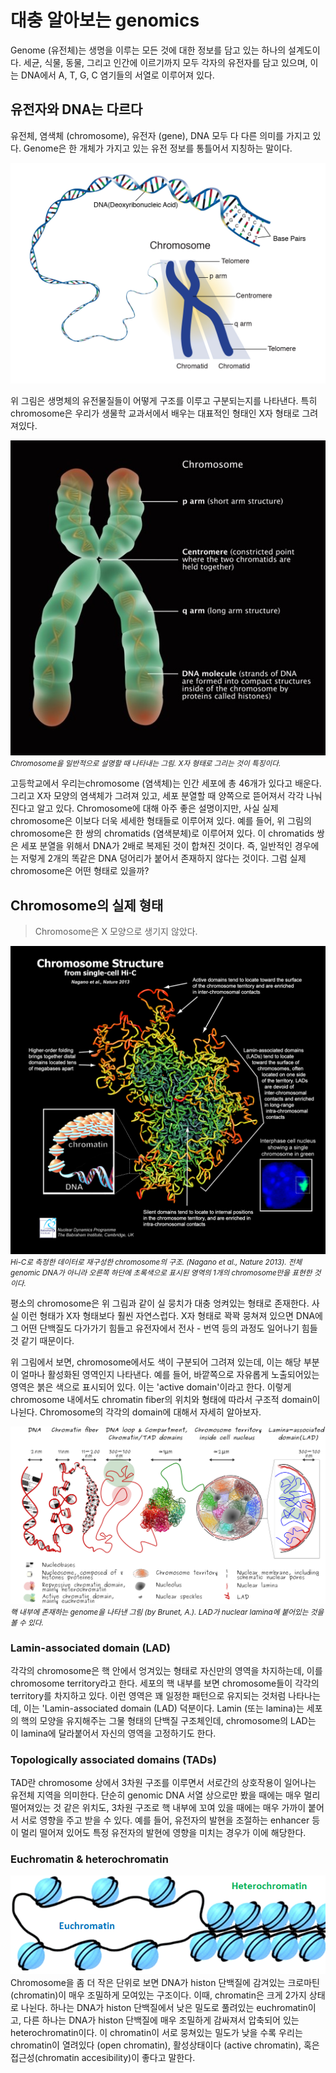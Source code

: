 # 대충 알아보는 genomics

Genome (유전체)는 생명을 이루는 모든 것에 대한 정보를 담고 있는 하나의 설계도이다. 세균, 식물, 동물, 그리고 인간에 이르기까지 모두 각자의 유전자를 담고 있으며, 이는 DNA에서 A, T, G, C 염기들의 서열로 이루어져 있다. 

## 유전자와 DNA는 다르다
유전체, 염색체 (chromosome), 유전자 (gene), DNA 모두 다 다른 의미를 가지고 있다. Genome은 한 개체가 가지고 있는 유전 정보를 통틀어서 지칭하는 말이다. 

![Chromosome](../assets/img/ch2_01_1_chromosome.jpg)

위 그림은 생명체의 유전물질들이 어떻게 구조를 이루고 구분되는지를 나타낸다. 특히 chromosome은 우리가 생물학 교과서에서 배우는 대표적인 형태인 X자 형태로 그려져있다. 

![Chromosome_X_shape](../assets/img/ch2_01_2_Chromosome_X_shape.jpg)  
*<small>Chromosome을 일반적으로 설명할 때 나타내는 그림. X자 형태로 그리는 것이 특징이다.</small>*

고등학교에서 우리는chromosome (염색체)는 인간 세포에 총 46개가 있다고 배운다. 그리고 X자 모양의 염색체가 그려져 있고, 세포 분열할 때 양쪽으로 뜯어져서 각각 나눠진다고 알고 있다. Chromosome에 대해 아주 좋은 설명이지만, 사실 실제 chromosome은 이보다 더욱 세세한 형태들로 이루어져 있다. 예를 들어, 위 그림의 chromosome은 한 쌍의 chromatids (염색분체)로 이루어져 있다. 이 chromatids 쌍은 세포 분열을 위해서 DNA가 2배로 복제된 것이 합쳐진 것이다. 즉, 일반적인 경우에는 저렇게 2개의 똑같은 DNA 덩어리가 붙어서 존재하지 않다는 것이다. 그럼 실제 chromosome은 어떤 형태로 있을까?


## Chromosome의 실제 형태
> Chromosome은 X 모양으로 생기지 않았다.

![chromosome_hi_c](../assets/img/ch2_01_3_chromosome-hi-c.png)  
*<small>Hi-C로 측정한 데이터로 재구성한 chromosome의 구조. (Nagano et al., Nature 2013). 전체 genomic DNA가 아니라 오른쪽 하단에 초록색으로 표시된 영역의 1개의 chromosome만을 표현한 것이다.</small>*


평소의 chromosome은 위 그림과 같이 실 뭉치가 대충 엉켜있는 형태로 존재한다. 사실 이런 형태가 X자 형태보다 훨씬 자연스럽다. X자 형태로 꽉꽉 뭉쳐져 있으면 DNA에 그 어떤 단백질도 다가가기 힘들고 유전자에서 전사 - 번역 등의 과정도 일어나기 힘들 것 같기 때문이다. 

위 그림에서 보면, chromosome에서도 색이 구분되어 그려져 있는데, 이는 해당 부분이 얼마나 활성화된 영역인지 나타낸다. 예를 들어, 바깥쪽으로 자유롭게 노출되어있는 영역은 붉은 색으로 표시되어 있다. 이는 'active domain'이라고 한다. 이렇게 chromosome 내에서도 chromatin fiber의 위치와 형태에 따라서 구조적 domain이 나뉜다.  Chromosome의 각각의 domain에 대해서 자세히 알아보자.

![chr_LAD](../assets/img/ch2_01_4_chr_LAD.png)  
*<small>핵 내부에 존재하는 genome을 나타낸 그림 (by Brunet, A.). LAD가 nuclear lamina에 붙어있는 것을 볼 수 있다.</small>*


### Lamin-associated domain (LAD)
각각의 chromosome은 핵 안에서 엉겨있는 형태로 자신만의 영역을 차지하는데, 이를 chromosome territory라고 한다. 세포의 핵 내부를 보면 chromosome들이 각각의 territory를 차지하고 있다. 이런 영역은 꽤 일정한 패턴으로 유지되는 것처럼 나타나는데, 이는 'Lamin-associated domain (LAD) 덕분이다. Lamin (또는 lamina)는 세포의 핵의 모양을 유지해주는 그물 형태의 단백질 구조체인데, chromosome의 LAD는 이 lamina에 달라붙어서 자신의 영역을 고정하기도 한다. 


### Topologically associated domains (TADs)
TAD란 chromosome 상에서 3차원 구조를 이루면서 서로간의 상호작용이 일어나는 유전체 지역을 의미한다. 단순히 genomic DNA 서열 상으로만 봤을 때에는 매우 멀리 떨어져있는 것 같은 위치도, 3차원 구조로 핵 내부에 꼬여 있을 때에는 매우 가까이 붙어서 서로 영향을 주고 받을 수 있다. 예를 들어, 유전자의 발현을 조절하는 enhancer 등이 멀리 떨어져 있어도 특정 유전자의 발현에 영향을 미치는 경우가 이에 해당한다. 


### Euchromatin & heterochromatin
![Chromatins](../assets/img/ch2_01_5_chromatin.png)
Chromosome을 좀 더 작은 단위로 보면 DNA가 histon 단백질에 감겨있는 크로마틴 (chromatin)이 매우 조밀하게 모여있는 구조이다. 이때, chromatin은 크게 2가지 상태로 나뉜다. 하나는 DNA가 histon 단백질에서 낮은 밀도로 풀려있는 euchromatin이고, 다른 하나는 DNA가 histon 단백질에 매우 조밀하게 감싸져서 압축되어 있는 heterochromatin이다. 이 chromatin이 서로 뭉쳐있는 밀도가 낮을 수록 우리는 chromatin이 열려있다 (open chromatin), 활성상태이다 (active chromatin), 혹은 접근성(chromatin accesibility)이 좋다고 말한다. 







